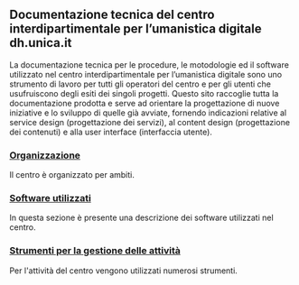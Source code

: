 ## Documentazione tecnica del centro interdipartimentale per l’umanistica digitale **dh.unica.it**
La documentazione tecnica per le procedure, le motodologie ed il software utilizzato nel centro interdipartimentale per l’umanistica digitale sono uno strumento di lavoro per tutti gli operatori del centro e per gli utenti che usufruiscono degli esiti dei singoli progetti. Questo sito raccoglie tutta la documentazione prodotta e serve ad orientare la progettazione di nuove iniziative e lo sviluppo di quelle già avviate, fornendo indicazioni relative al service design (progettazione dei servizi), al content design (progettazione dei contenuti) e alla user interface (interfaccia utente).

### [Organizzazione](./organizzazione-centro.md)
Il centro è organizzato per ambiti.

### [Software utilizzati](./software.md)
In questa sezione è presente una descrizione dei software utilizzati nel centro.

### [Strumenti per la gestione delle attività](./strumenti.md)
Per l'attività del centro vengono utilizzati numerosi strumenti.
